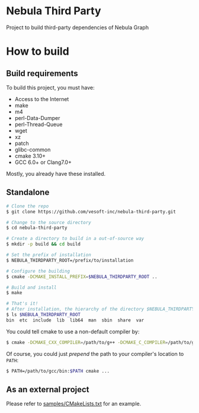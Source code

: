 # Nebula Third Party
Project to build third-party dependencies of Nebula Graph


# How to build

## Build requirements
To build this project, you must have:
  * Access to the Internet
  * make
  * m4
  * perl-Data-Dumper
  * perl-Thread-Queue
  * wget
  * xz
  * patch
  * glibc-common
  * cmake 3.10+
  * GCC 6.0+ or Clang7.0+

Mostly, you already have these installed.


## Standalone

```sh
# Clone the repo
$ git clone https://github.com/vesoft-inc/nebula-third-party.git

# Change to the source directory
$ cd nebula-third-party

# Create a directory to build in a out-of-source way
$ mkdir -p build && cd build

# Set the prefix of installation
$ NEBULA_THIRDPARTY_ROOT=/prefix/to/installation

# Configure the building
$ cmake -DCMAKE_INSTALL_PREFIX=$NEBULA_THIRDPARTY_ROOT ..

# Build and install
$ make

# That's it!
# After installation, the hierarchy of the directory $NEBULA_THIRDPARTY_ROOT is like
$ ls $NEBULA_THIRDPARTY_ROOT
bin  etc  include  lib  lib64  man  sbin  share  var
```

You could tell cmake to use a non-default compiler by:
```sh
$ cmake -DCMAKE_CXX_COMPILER=/path/to/g++ -DCMAKE_C_COMPILER=/path/to/gcc ...
```

Of course, you could just _prepend_ the path to your compiler's location to `PATH`:
```sh
$ PATH=/path/to/gcc/bin:$PATH cmake ...
```


## As an external project

Please refer to [samples/CMakeLists.txt](samples/CMakeLists.txt) for an example.
